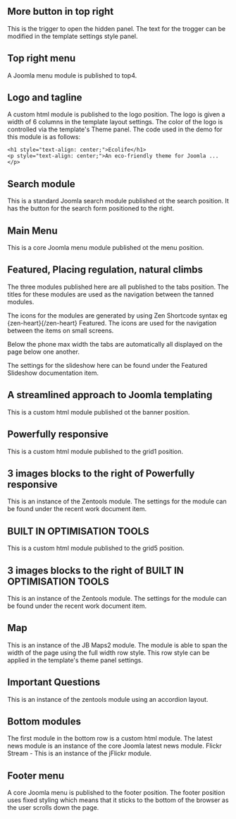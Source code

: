 More button in top right
---
This is the trigger to open the hidden panel. The text for the trogger can be modified in the template settings style panel.


Top right menu
---
A Joomla menu module is published to top4.

Logo and tagline
---
A custom html module is published to the logo position. The logo is given a width of 6 columns in the template layout settings. The color of the logo is controlled via the template's Theme panel. The code used in the demo for this module is as follows:

	
	<h1 style="text-align: center;">Ecolife</h1>
	<p style="text-align: center;">An eco-friendly theme for Joomla ...</p>
	

Search module
---
This is a standard Joomla search module published ot the search position. It has the button for the search form positioned to the right.


Main Menu
---
This is a core Joomla menu module published ot the menu position.

Featured, Placing regulation, natural climbs
---
The three modules published here are all published to the tabs position. The titles for these modules are used as the navigation between the tanned modules. 

The icons for the modules are generated by using Zen Shortcode syntax eg {zen-heart}{/zen-heart} Featured. The icons are used for the navigation between the items on small screens.

Below the phone max width the tabs are automatically all displayed on the page below one another.

The settings for the slideshow here can be found under the Featured Slideshow documentation item. 


A streamlined approach to Joomla templating
----
This is a custom html module published ot the banner position.

Powerfully responsive
----
This is a custom html module published to the grid1 position.

3 images blocks to the right of Powerfully responsive
----
This is an instance of the Zentools module. The settings for the module can be found under the recent work document item.


BUILT IN OPTIMISATION TOOLS
---
This is a custom html module published to the grid5 position.

3 images blocks to the right of BUILT IN OPTIMISATION TOOLS
----
This is an instance of the Zentools module. The settings for the module can be found under the recent work document item.


Map
---
This is an instance of the JB Maps2 module. The module is able to span the width of the page using the full width row style. This row style can be applied in the template's theme panel settings.

Important Questions
---
This is an instance of the zentools module using an accordion layout.


Bottom modules
---
The first module in the bottom row is a custom html module.
The latest news module is an instance of the core Joomla latest news module.
Flickr Stream - This is an instance of the jFlickr module.
	

Footer menu
---
A core Joomla menu is published to the footer position. The footer position uses fixed styling which means that it sticks to the bottom of the browser as the user scrolls down the page.